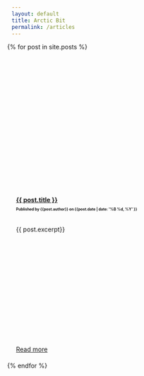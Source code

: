 ```yaml
---
layout: default
title: Arctic Bit
permalink: /articles
---
```



<div class="container" style="min-height: 80vh">
    <div class="row" style="margin: 0 -10px;">
    {% for post in site.posts %}
        <div class="col s12 m6" style="padding: 0 20px">
            <div style="background-image: url('{{ post.splash }}'); background-position: center center; background-size: cover; height: 300px;margin-bottom: 30px">
            </div>        
                    <h4 style="margin: 0;padding:0;">
                        <a href="{{ post.url }}">{{ post.title }}</a>
                        <small style="display: block;font-size: .6em;text-transform:initial;margin-top:8px">Published by {{post.author}} on {{post.date | date: '%B %d, %Y' }}</small>
                    </h4>
                    <article style="text-align: justify; margin: 32px 0;height: 240px">
                        {{ post.excerpt}}
                    </article>
                    <div class="right-align" style="margin-bottom: 20px">
                        <a class="cta" href="{{post.url}}">Read more</a>
                    </div>
        </div>
            {% endfor %}
    </div>
</div>